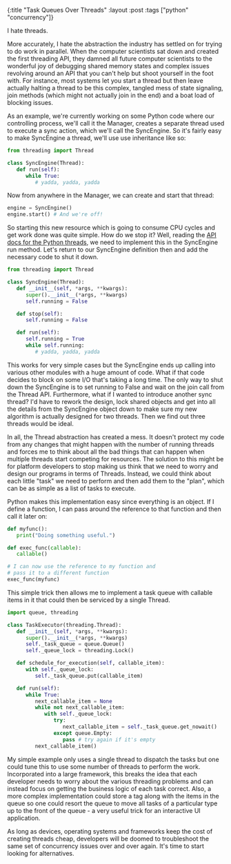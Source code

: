 {:title "Task Queues Over Threads"
 :layout :post
 :tags ["python" "concurrency"]}

I hate threads.

More accurately, I hate the abstraction the industry has settled on for trying
to do work in parallel. When the computer scientists sat down and created the
first threading API, they damned all future computer scientists to the wonderful
joy of debugging shared memory states and complex issues revolving around an
API that you can't help but shoot yourself in the foot with. For instance, most
systems let you start a thread but then leave actually halting a thread to be this
complex, tangled mess of state signaling, join methods (which might not actually
join in the end) and a boat load of blocking issues.

As an example, we're currently working on some Python code where our controlling
process, we'll call it the Manager, creates a separate thread used to execute a
sync action, which we'll call the SyncEngine. So it's fairly easy to make SyncEngine
a thread, we'll use use inheritance like so:

```python
from threading import Thread

class SyncEngine(Thread):
   def run(self):
      while True:
         # yadda, yadda, yadda
```

Now from anywhere in the Manager, we can create and start that thread:

```python
engine = SyncEngine()
engine.start() # And we're off!
```

So starting this new resource which is going to consume CPU cycles and get work done
was quite simple. How do we stop it? Well, reading the
[API docs for the Python threads](http://docs.python.org/py3k/library/threading.html#thread-objects),
we need to implement this in the SyncEngine run method.
Let's return to our SyncEngine definition then and add the necessary code to
shut it down.

```python
from threading import Thread

class SyncEngine(Thread):
   def __init__(self, *args, **kwargs):
      super().__init__(*args, **kwargs)
      self.running = False

   def stop(self):
      self.running = False

   def run(self):
      self.running = True
      while self.running:
         # yadda, yadda, yadda
```

This works for very simple cases but the SyncEngine ends up calling into various
other modules with a huge amount of code. What if that code decides to block
on some I/O that's taking a long time. The only way to shut down the SyncEngine
is to set running to False and wait on the join call from the Thread API. Furthermore,
what if I wanted to introduce another sync thread? I'd have to rework the design,
lock shared objects and get into all the details from the SyncEngine object down
to make sure my new algorithm is actually designed for two threads. Then we find
out three threads would be ideal.

In all, the Thread abstraction has created a mess. It doesn't protect my code from
any changes that might happen with the number of running threads and forces me to
think about all the bad things that can happen when multiple threads start competing
for resources. The solution to this might be for platform developers to stop making
us think that we need to worry and design our programs in terms of Threads. Instead,
we could think about each little "task" we need to perform and then add them to the
"plan", which can be as simple as a list of tasks to execute.

Python makes this implementation easy since everything is an object. If I define a
function, I can pass around the reference to that function and then call it  later on:

```python
def myfunc():
   print("Doing something useful.")

def exec_func(callable):
   callable()

# I can now use the reference to my function and
# pass it to a different function
exec_func(myfunc)
```

This simple trick then allows me to implement a task queue with callable items in
it that could then be serviced by a single Thread.

```python
import queue, threading

class TaskExecutor(threading.Thread):
   def __init__(self, *args, **kwargs):
      super().__init__(*args, **kwargs)
      self._task_queue = queue.Queue()
      self._queue_lock = threading.Lock()

   def schedule_for_execution(self, callable_item):
      with self._queue_lock:
         self._task_queue.put(callable_item)

   def run(self):
      while True:
         next_callable_item = None
         while not next_callable_item:
            with self._queue_lock:
               try:
                  next_callable_item = self._task_queue.get_nowait()
               except queue.Empty:
                  pass # try again if it's empty
         next_callable_item()
```

My simple example only uses a single thread to dispatch the tasks but one could
tune this to use some number of threads to perform the work. Incorporated into
a large framework, this breaks the idea that each developer needs to worry about
the various threading problems and can instead focus on getting the business logic
of each task correct. Also, a more complex implementation could store a tag along
with the items in the queue so one could resort the queue to move all tasks of a
particular type up to the front of the queue - a very useful trick for an
interactive UI application.

As long as devices, operating systems and frameworks keep the cost of creating
threads cheap, developers will be doomed to troubleshoot the same set of concurrency
issues over and over again. It's time to start looking for alternatives.

